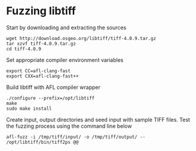 # Fuzzing libtiff

Start by downloading and extracting the sources

```
wget http://download.osgeo.org/libtiff/tiff-4.0.9.tar.gz
tar xzvf tiff-4.0.9.tar.gz
cd tiff-4.0.9
```

Set appropriate compiler environment variables

```
export CC=afl-clang-fast
export CXX=afl-clang-fast++
```

Build libtiff with AFL compiler wrapper

```
./configure --prefix=/opt/libtiff
make
sudo make install
```

Create input, output directories and seed input with sample TIFF files. Test the fuzzing process using the command line below

```
afl-fuzz -i /tmp/tiff/input/ -o /tmp/tiff/output/ -- /opt/libtiff/bin/tiff2ps @@
```